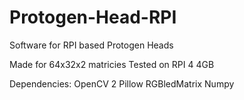 # Protogen-Head-RPI
Software for RPI based Protogen Heads

Made for 64x32x2 matricies
Tested on RPI 4 4GB

Dependencies: 
OpenCV 2
Pillow
RGBledMatrix
Numpy
